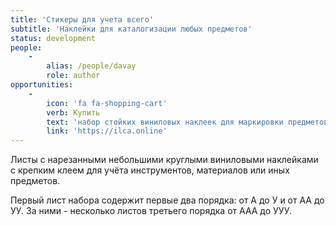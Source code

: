```yaml
---
title: 'Стикеры для учета всего'
subtitle: 'Наклейки для каталогизации любых предметов'
status: development
people:
    -
        alias: /people/davay
        role: author
opportunities:
    -
        icon: 'fa fa-shopping-cart'
        verb: Купить
        text: 'набор стойких виниловых наклеек для маркировки предметов'
        link: 'https://ilca.online'
---
```


Листы с нарезанными небольшими круглыми виниловыми наклейками с крепким клеем для учёта инструментов, материалов или иных предметов.

Первый лист набора содержит первые два порядка: от А до У и от АА до УУ. За ними - несколько листов третьего порядка от ААА до УУУ. 